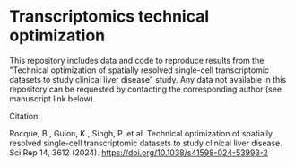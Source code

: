 # Transcriptomics technical optimization

This repository includes data and code to reproduce results from the "Technical optimization of spatially resolved single-cell transcriptomic datasets to study clinical liver disease" study. Any data not available in this repository can be requested by contacting the corresponding author (see manuscript link below).

Citation:

Rocque, B., Guion, K., Singh, P. et al. Technical optimization of spatially resolved single-cell transcriptomic datasets to study clinical liver disease. Sci Rep 14, 3612 (2024). https://doi.org/10.1038/s41598-024-53993-2
